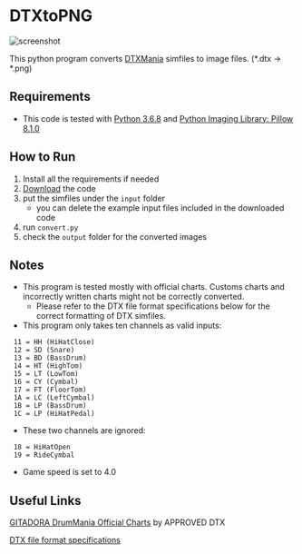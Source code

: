 # DTXtoPNG
![screenshot](https://i.imgur.com/TcsJ8Pc.png)

This python program converts [DTXMania](https://ko.osdn.net/projects/dtxmania/) simfiles to image files. (*.dtx → *.png)

## Requirements
* This code is tested with [Python 3.6.8](https://www.python.org/downloads/release/python-368/) and [Python Imaging Library: Pillow 8.1.0](https://pillow.readthedocs.io/)

## How to Run
1. Install all the requirements if needed
2. [Download](https://github.com/shian0346/DTXtoPNG/archive/main.zip) the code
3. put the simfiles under the `input` folder
    * you can delete the example input files included in the downloaded code
4. run `convert.py`
5. check the `output` folder for the converted images

## Notes
* This program is tested mostly with official charts. Customs charts and incorrectly written charts might not be correctly converted.
    * Please refer to the DTX file format specifications below for the correct formatting of DTX simfiles.
* This program only takes ten channels as valid inputs:
```
 11 = HH (HiHatClose)
 12 = SD (Snare)
 13 = BD (BassDrum)
 14 = HT (HighTom)
 15 = LT (LowTom)
 16 = CY (Cymbal)
 17 = FT (FloorTom)
 1A = LC (LeftCymbal)
 1B = LP (BassDrum)
 1C = LP (HiHatPedal)
```
* These two channels are ignored:
```
 18 = HiHatOpen
 19 = RideCymbal
```
* Game speed is set to 4.0

## Useful Links

[GITADORA DrumMania Official Charts](https://approvedtx.blogspot.com/p/gitadora-drummania.html) by APPROVED DTX

[DTX file format specifications](https://osdn.net/projects/dtxmania/wiki/DTX%20data%20format)
